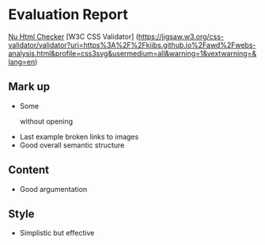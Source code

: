 # Evaluation Report
[Nu Html Checker](https://validator.w3.org/nu/?doc=https%3A%2F%2Fkiibs.github.io%2Fawd%2Fwebs-analysis.html)
[W3C CSS Validator] (https://jigsaw.w3.org/css-validator/validator?uri=https%3A%2F%2Fkiibs.github.io%2Fawd%2Fwebs-analysis.html&profile=css3svg&usermedium=all&warning=1&vextwarning=&lang=en)

## Mark up
- Some </p> without opening <p>
- Last example broken links to images
- Good overall semantic structure

## Content
- Good argumentation

## Style
- Simplistic but effective
